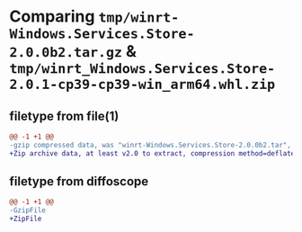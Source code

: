 # Comparing `tmp/winrt-Windows.Services.Store-2.0.0b2.tar.gz` & `tmp/winrt_Windows.Services.Store-2.0.1-cp39-cp39-win_arm64.whl.zip`

## filetype from file(1)

```diff
@@ -1 +1 @@
-gzip compressed data, was "winrt-Windows.Services.Store-2.0.0b2.tar", last modified: Sat Dec  2 18:25:30 2023, max compression
+Zip archive data, at least v2.0 to extract, compression method=deflate
```

## filetype from diffoscope

```diff
@@ -1 +1 @@
-GzipFile
+ZipFile
```

